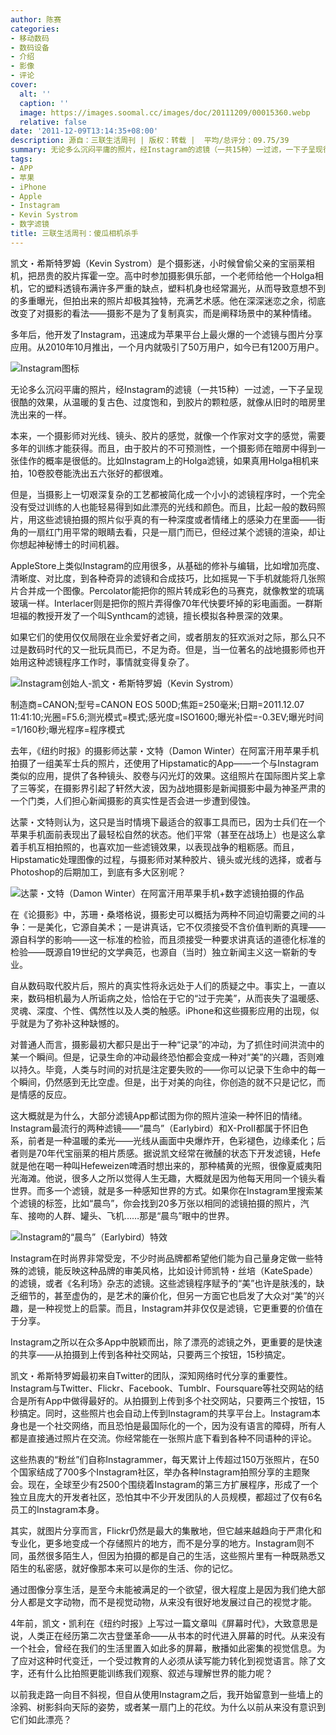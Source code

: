 ```yaml
---
author: 陈赛
categories:
- 移动数码
- 数码设备
- 介绍
- 影像
- 评论
cover:
  alt: ''
  caption: ''
  image: https://images.soomal.cc/images/doc/20111209/00015360.webp
  relative: false
date: '2011-12-09T13:14:35+08:00'
description: 源自：三联生活周刊 | 版权：转载 |  平均/总评分：09.75/39
summary: 无论多么沉闷平庸的照片，经Instagram的滤镜（一共15种）一过滤，一下子呈现很酷的效果，从温暖的复古色、过度饱和，到胶片的颗粒感，就像从旧时的暗房里洗出来的一样。本来，一个摄影师对光线、镜头、胶片的感觉，就像一个作家对文字的感觉，需要多年的训练才能获得。而且，由于胶片的不可预测性，一个摄影师在暗房中得到一张佳作的概率……
tags:
- APP
- 苹果
- iPhone
- Apple
- Instagram
- Kevin Systrom
- 数字滤镜
title: 三联生活周刊：傻瓜相机杀手
---
```


凯文・希斯特罗姆（Kevin Systrom）是个摄影迷，小时候曾偷父亲的宝丽莱相机，把昂贵的胶片挥霍一空。高中时参加摄影俱乐部，一个老师给他一个Holga相机，它的塑料透镜布满许多严重的缺点，塑料机身也经常漏光，从而导致意想不到的多重曝光，但拍出来的照片却极其独特，充满艺术感。他在深深迷恋之余，彻底改变了对摄影的看法――摄影不是为了复制真实，而是阐释场景中的某种情绪。

多年后，他开发了Instagram，迅速成为苹果平台上最火爆的一个滤镜与图片分享应用。从2010年10月推出，一个月内就吸引了50万用户，如今已有1200万用户。

![Instagram图标](https://images.soomal.cc/images/doc/20111209/00015360.webp)





无论多么沉闷平庸的照片，经Instagram的滤镜（一共15种）一过滤，一下子呈现很酷的效果，从温暖的复古色、过度饱和，到胶片的颗粒感，就像从旧时的暗房里洗出来的一样。

本来，一个摄影师对光线、镜头、胶片的感觉，就像一个作家对文字的感觉，需要多年的训练才能获得。而且，由于胶片的不可预测性，一个摄影师在暗房中得到一张佳作的概率是很低的。比如Instagram上的Holga滤镜，如果真用Holga相机来拍，10卷胶卷能洗出五六张好的都很难。

但是，当摄影上一切艰深复杂的工艺都被简化成一个小小的滤镜程序时，一个完全没有受过训练的人也能轻易得到如此漂亮的光线和颜色。而且，比起一般的数码照片，用这些滤镜拍摄的照片似乎真的有一种深度或者情绪上的感染力在里面――街角的一扇红门用平常的眼睛去看，只是一扇门而已，但经过某个滤镜的渲染，却让你想起神秘博士的时间机器。

AppleStore上类似Instagram的应用很多，从基础的修补与编辑，比如增加亮度、清晰度、对比度，到各种奇异的滤镜和合成技巧，比如摇晃一下手机就能将几张照片合并成一个图像。Percolator能把你的照片转成彩色的马赛克，就像教堂的琉璃玻璃一样。Interlacer则是把你的照片弄得像70年代快要坏掉的彩电画面。一群斯坦福的教授开发了一个叫Synthcam的滤镜，擅长模拟各种景深的效果。

如果它们的使用仅仅局限在业余爱好者之间，或者朋友的狂欢派对之际，那么只不过是数码时代的又一批玩具而已，不足为奇。但是，当一位著名的战地摄影师也开始用这种滤镜程序工作时，事情就变得复杂了。

![Instagram创始人-凯文・希斯特罗姆（Kevin Systrom）](https://images.soomal.cc/images/doc/20111209/00015359.webp)

制造商=CANON;型号=CANON EOS 500D;焦距=250毫米;日期=2011.12.07 11:41:10;光圈=F5.6;测光模式=模式;感光度=ISO1600;曝光补偿=-0.3EV;曝光时间=1/160秒;曝光程序=程序模式



去年，《纽约时报》的摄影师达蒙・文特（Damon Winter）在阿富汗用苹果手机拍摄了一组美军士兵的照片，还使用了Hipstamatic的App――一个与Instagram类似的应用，提供了各种镜头、胶卷与闪光灯的效果。这组照片在国际图片奖上拿了三等奖，在摄影界引起了轩然大波，因为战地摄影是新闻摄影中最为神圣严肃的一个门类，人们担心新闻摄影的真实性是否会进一步遭到侵蚀。

达蒙・文特则认为，这只是当时情境下最适合的叙事工具而已，因为士兵们在一个苹果手机面前表现出了最轻松自然的状态。他们平常（甚至在战场上）也是这么拿着手机互相拍照的，也喜欢加一些滤镜效果，以表现战争的粗粝感。而且，Hipstamatic处理图像的过程，与摄影师对某种胶片、镜头或光线的选择，或者与Photoshop的后期加工，到底有多大区别呢？

![达蒙・文特（Damon Winter）在阿富汗用苹果手机+数字滤镜拍摄的作品](https://images.soomal.cc/images/doc/20111209/00015361.webp)





在《论摄影》中，苏珊・桑塔格说，摄影史可以概括为两种不同迫切需要之间的斗争：一是美化，它源自美术；一是讲真话，它不仅须接受不含价值判断的真理――源自科学的影响――这一标准的检验，而且须接受一种要求讲真话的道德化标准的检验――既源自19世纪的文学典范，也源自（当时）独立新闻主义这一崭新的专业。

自从数码取代胶片后，照片的真实性将永远处于人们的质疑之中。事实上，一直以来，数码相机最为人所诟病之处，恰恰在于它的“过于完美”，从而丧失了温暖感、灵魂、深度、个性、偶然性以及人类的触感。iPhone和这些摄影应用的出现，似乎就是为了弥补这种缺憾的。

对普通人而言，摄影最初大都只是出于一种“记录”的冲动，为了抓住时间洪流中的某一个瞬间。但是，记录生命的冲动最终恐怕都会变成一种对“美”的兴趣，否则难以持久。毕竟，人类与时间的对抗是注定要失败的――你可以记录下生命中的每一个瞬间，仍然感到无比空虚。但是，出于对美的向往，你创造的就不只是记忆，而是情感的反应。

这大概就是为什么，大部分滤镜App都试图为你的照片渲染一种怀旧的情绪。Instagram最流行的两种滤镜――“晨鸟”（Earlybird）和X-ProⅡ都属于怀旧色系，前者是一种温暖的柔光――光线从画面中央爆炸开，色彩褪色，边缘柔化；后者则是70年代宝丽莱的相片质感。据说凯文经常在微醺的状态下开发滤镜，Hefe就是他在喝一种叫Hefeweizen啤酒时想出来的，那种橘黄的光照，很像夏威夷阳光海滩。他说，很多人之所以觉得人生无趣，大概就是因为他每天用同一个镜头看世界。而多一个滤镜，就是多一种感知世界的方式。如果你在Instagram里搜索某个滤镜的标签，比如“晨鸟”，你会找到20多万张以相同的滤镜拍摄的照片，汽车、接吻的人群、罐头、飞机……那是“晨鸟”眼中的世界。

![Instagram的“晨鸟”（Earlybird）特效](https://images.soomal.cc/images/doc/20111209/00015362.webp)





Instagram在时尚界非常受宠，不少时尚品牌都希望他们能为自己量身定做一些特殊的滤镜，能反映这种品牌的审美风格，比如设计师凯特・丝培（KateSpade）的滤镜，或者《名利场》杂志的滤镜。这些滤镜程序赋予的“美”也许是肤浅的，缺乏细节的，甚至虚伪的，是艺术的廉价化，但另一方面它也启发了大众对“美”的兴趣，是一种视觉上的启蒙。而且，Instagram并非仅仅是滤镜，它更重要的价值在于分享。

Instagram之所以在众多App中脱颖而出，除了漂亮的滤镜之外，更重要的是快速的共享――从拍摄到上传到各种社交网站，只要两三个按钮，15秒搞定。

凯文・希斯特罗姆最初来自Twitter的团队，深知网络时代分享的重要性。Instagram与Twitter、Flickr、Facebook、Tumblr、Foursquare等社交网站的结合是所有App中做得最好的。从拍摄到上传到多个社交网站，只要两三个按钮，15秒搞定。同时，这些照片也会自动上传到Instagram的共享平台上。Instagram本身也是一个社交网络，而且恐怕是最国际化的一个，因为没有语言的障碍，所有人都是直接通过照片在交流。你经常能在一张照片底下看到各种不同语种的评论。

这些热衷的“粉丝”们自称Instagrammer，每天累计上传超过150万张照片，在50个国家结成了700多个Instagram社区，举办各种Instagram拍照分享的主题聚会。现在，全球至少有2500个围绕着Instagram的第三方扩展程序，形成了一个独立且庞大的开发者社区，恐怕其中不少开发团队的人员规模，都超过了仅有6名员工的Instagram本身。

其实，就图片分享而言，Flickr仍然是最大的集散地，但它越来越趋向于严肃化和专业化，更多地变成一个存储照片的地方，而不是分享的地方。Instagram则不同，虽然很多陌生人，但因为拍摄的都是自己的生活，这些照片里有一种既熟悉又陌生的私密感，就好像那本来可以是你的生活、你的记忆。

通过图像分享生活，是至今未能被满足的一个欲望，很大程度上是因为我们绝大部分人都是文字动物，而不是视觉动物，从来没有很好地发展过自己的视觉才能。

4年前，凯文・凯利在《纽约时报》上写过一篇文章叫《屏幕时代》，大致意思是说，人类正在经历第二次古登堡革命――从书本的时代进入屏幕的时代。从来没有一个社会，曾经在我们的生活里置入如此多的屏幕，散播如此密集的视觉信息。为了应对这种时代变迁，一个受过教育的人必须从读写能力转化到视觉语言。除了文字，还有什么比拍照更能训练我们观察、叙述与理解世界的能力呢？

以前我走路一向目不斜视，但自从使用Instagram之后，我开始留意到一些墙上的涂鸦、树影斜向天际的姿势，或者某一扇门上的花纹。为什么以前从来没有意识到它们如此漂亮？